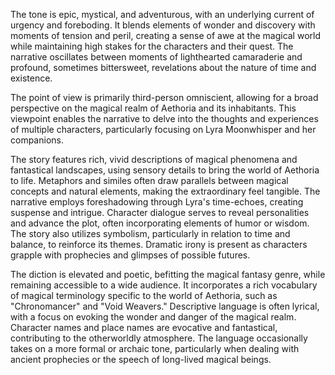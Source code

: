 
<tone>The tone is epic, mystical, and adventurous, with an underlying current of urgency and foreboding. It blends elements of wonder and discovery with moments of tension and peril, creating a sense of awe at the magical world while maintaining high stakes for the characters and their quest. The narrative oscillates between moments of lighthearted camaraderie and profound, sometimes bittersweet, revelations about the nature of time and existence.</tone>

<pov>The point of view is primarily third-person omniscient, allowing for a broad perspective on the magical realm of Aethoria and its inhabitants. This viewpoint enables the narrative to delve into the thoughts and experiences of multiple characters, particularly focusing on Lyra Moonwhisper and her companions.</pov>

<litdev>The story features rich, vivid descriptions of magical phenomena and fantastical landscapes, using sensory details to bring the world of Aethoria to life. Metaphors and similes often draw parallels between magical concepts and natural elements, making the extraordinary feel tangible. The narrative employs foreshadowing through Lyra's time-echoes, creating suspense and intrigue. Character dialogue serves to reveal personalities and advance the plot, often incorporating elements of humor or wisdom. The story also utilizes symbolism, particularly in relation to time and balance, to reinforce its themes. Dramatic irony is present as characters grapple with prophecies and glimpses of possible futures.</litdev>

<lexchoice>The diction is elevated and poetic, befitting the magical fantasy genre, while remaining accessible to a wide audience. It incorporates a rich vocabulary of magical terminology specific to the world of Aethoria, such as "Chronomancer" and "Void Weavers." Descriptive language is often lyrical, with a focus on evoking the wonder and danger of the magical realm. Character names and place names are evocative and fantastical, contributing to the otherworldly atmosphere. The language occasionally takes on a more formal or archaic tone, particularly when dealing with ancient prophecies or the speech of long-lived magical beings.</lexchoice>
